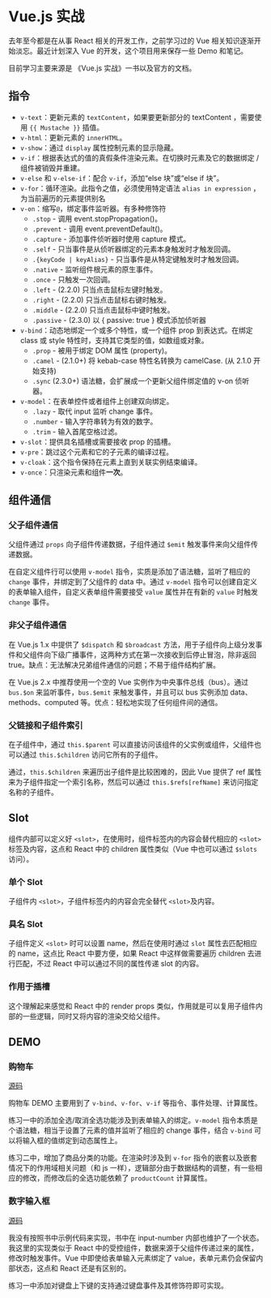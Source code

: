 # Vue.js 实战

去年至今都是在从事 React 相关的开发工作，之前学习过的 Vue 相关知识逐渐开始淡忘。最近计划深入 Vue 的开发，这个项目用来保存一些 Demo 和笔记。

目前学习主要来源是 《Vue.js 实战》一书以及官方的文档。

## 指令

- `v-text`：更新元素的 `textContent`，如果要更新部分的 textContent ，需要使用 `{{ Mustache }}` 插值。
- `v-html`：更新元素的 `innerHTML`。
- `v-show`：通过 `display` 属性控制元素的显示隐藏。
- `v-if`：根据表达式的值的真假条件渲染元素。在切换时元素及它的数据绑定 / 组件被销毁并重建。
- `v-else` 和 `v-else-if`：配合 `v-if`，添加“else 块”或“else if 块”。
- `v-for`：循环渲染。此指令之值，必须使用特定语法 `alias in expression` ，为当前遍历的元素提供别名
- `v-on`：缩写`@`，绑定事件监听器。有多种修饰符
  - `.stop` - 调用 event.stopPropagation()。
  - `.prevent` - 调用 event.preventDefault()。
  - `.capture` - 添加事件侦听器时使用 capture 模式。
  - `.self` - 只当事件是从侦听器绑定的元素本身触发时才触发回调。
  - `.{keyCode | keyAlias}` - 只当事件是从特定键触发时才触发回调。
  - `.native` - 监听组件根元素的原生事件。
  - `.once` - 只触发一次回调。
  - `.left` - (2.2.0) 只当点击鼠标左键时触发。
  - `.right` - (2.2.0) 只当点击鼠标右键时触发。
  - `.middle` - (2.2.0) 只当点击鼠标中键时触发。
  - `.passive` - (2.3.0) 以 { passive: true } 模式添加侦听器
- `v-bind`：动态地绑定一个或多个特性，或一个组件 prop 到表达式。在绑定 class 或 style 特性时，支持其它类型的值，如数组或对象。
  - `.prop` - 被用于绑定 DOM 属性 (property)。
  - `.camel` - (2.1.0+) 将 kebab-case 特性名转换为 camelCase. (从 2.1.0 开始支持)
  - `.sync` (2.3.0+) 语法糖，会扩展成一个更新父组件绑定值的 v-on 侦听器。
- `v-model`：在表单控件或者组件上创建双向绑定。
  - `.lazy` - 取代 input 监听 change 事件。
  - `.number` - 输入字符串转为有效的数字。
  - `.trim` - 输入首尾空格过滤。
- `v-slot`：提供具名插槽或需要接收 prop 的插槽。
- `v-pre`：跳过这个元素和它的子元素的编译过程。
- `v-cloak`：这个指令保持在元素上直到关联实例结束编译。
- `v-once`：只渲染元素和组件**一次**。

## 组件通信

### 父子组件通信

父组件通过 `props` 向子组件传递数据，子组件通过 `$emit` 触发事件来向父组件传递数据。

在自定义组件行可以使用 `v-model` 指令，实质是添加了语法糖，监听了相应的 `change` 事件，并绑定到了父组件的 data 中。通过 `v-model` 指令可以创建自定义的表单输入组件，自定义表单组件需要接受 `value` 属性并在有新的 `value` 时触发 `change` 事件。

### 非父子组件通信

在 Vue.js 1.x 中提供了 `$dispatch` 和 `$broadcast` 方法，用于子组件向上级分发事件和父组件向下级广播事件，这两种方式在第一次接收到后停止冒泡，除非返回 true。缺点：无法解决兄弟组件通信的问题；不易于组件结构扩展。

在 Vue.js 2.x 中推荐使用一个空的 Vue 实例作为中央事件总线（bus）。通过 `bus.$on` 来监听事件，`bus.$emit` 来触发事件，并且可以 bus 实例添加 data、methods、computed 等。优点：轻松地实现了任何组件间的通信。

### 父链接和子组件索引

在子组件中，通过 `this.$parent` 可以直接访问该组件的父实例或组件，父组件也可以通过 `this.$children` 访问它所有的子组件。

通过，`this.$children` 来遍历出子组件是比较困难的，因此 Vue 提供了 ref 属性来为子组件指定一个索引名称，然后可以通过 `this.$refs[refName]` 来访问指定名称的子组件。

## Slot

组件内部可以定义好 `<slot>`，在使用时，组件标签内的内容会替代相应的 `<slot>` 标签及内容，这点和 React 中的 children 属性类似（Vue 中也可以通过 `$slots` 访问）。

### 单个 Slot

子组件内 `<slot>`，子组件标签内的内容会完全替代 `<slot>`及内容。

### 具名 Slot

子组件定义 `<slot>` 时可以设置 name，然后在使用时通过 `slot` 属性去匹配相应的 name，这点比 React 中要方便，如果 React 中这样做需要遍历 children 去进行匹配，不过 React 中可以通过不同的属性传递 slot 的内容。

### 作用于插槽

这个理解起来感觉和 React 中的 render props 类似，作用就是可以复用子组件内部的一些逻辑，同时又将内容的渲染交给父组件。

## DEMO

### 购物车

[源码](https://github.com/hezhii/vuejs-in-action/tree/master/ShoppingCart)

购物车 DEMO 主要用到了 `v-bind`、`v-for`、`v-if` 等指令、事件处理、计算属性。

练习一中的添加全选/取消全选功能涉及到表单输入的绑定。`v-model` 指令本质是个语法糖，相当于设置了元素的值并监听了相应的 change 事件，结合 `v-bind` 可以将输入框的值绑定到动态属性上。

练习二中，增加了商品分类的功能。在渲染时涉及到 `v-for` 指令的嵌套以及嵌套情况下的作用域相关问题（和 js 一样），逻辑部分由于数据结构的调整，有一些相应的修改，而修改后的全选功能依赖了 `productCount` 计算属性。

### 数字输入框

[源码](https://github.com/hezhii/vuejs-in-action/tree/master/NumberInput)

我没有按照书中示例代码来实现，书中在 input-number 内部也维护了一个状态。我这里的实现类似于 React 中的受控组件，数据来源于父组件传递过来的属性，修改时触发事件。Vue 中即使给表单输入元素绑定了 value，表单元素仍会保留内部状态，这点和 React 还是有区别的。

练习一中添加对键盘上下键的支持通过键盘事件及其修饰符即可实现。